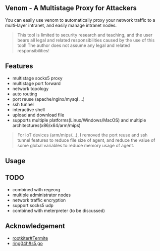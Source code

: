 ## Venom - A Multistage Proxy for Attackers

You can easily use venom to automatically proxy your network traffic to a multi-layer intranet, and easily manage intranet nodes.

> This tool is limited to security research and teaching, and the user bears all legal and related responsibilities caused by the use of this tool! The author does not assume any legal and related responsibilities!


## Features

- multistage socks5 proxy
- multistage port forward
- network topology
- auto routing
- port reuse (apache/nginx/mysql ...)
- ssh tunnel
- interactive shell
- upload and download file
- supports multiple platforms(Linux/Windows/MacOS) and multiple architectures(x86/x64/arm/mips)

> For IoT devices (arm/mips/...), I removed the port reuse and ssh tunnel features to reduce file size of agent, and reduce the value of some global variables to reduce memory usage of agent.

## Usage



## TODO

- combined with regeorg
- multiple administrator nodes
- network traffic encryption
- support socks5 udp
- combined with meterpreter (to be discussed)

## Acknowledgement

- [rootkiter#Termite](https://github.com/rootkiter/Termite)
- [ring04h#s5.go](https://github.com/ring04h/s5.go)

